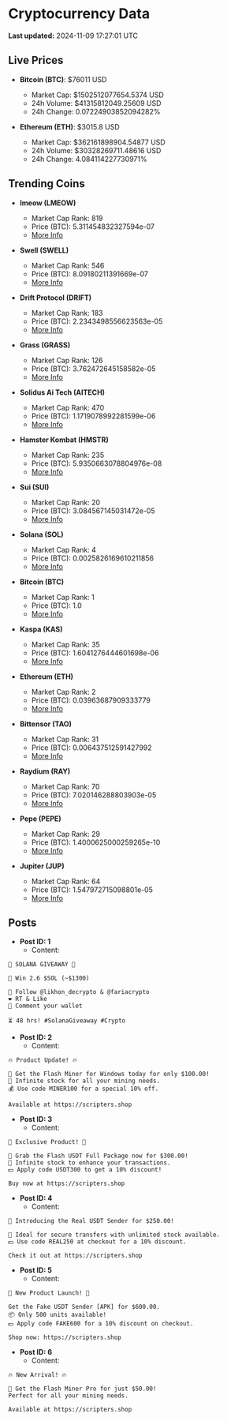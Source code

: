 # Cryptocurrency Data

**Last updated:** 2024-11-09 17:27:01 UTC

## Live Prices
- **Bitcoin (BTC)**: $76011 USD
  - Market Cap: $1502512077654.5374 USD
  - 24h Volume: $41315812049.25609 USD
  - 24h Change: 0.07224903852094282%

- **Ethereum (ETH)**: $3015.8 USD
  - Market Cap: $362161898904.54877 USD
  - 24h Volume: $30328269711.48616 USD
  - 24h Change: 4.084114227730971%

## Trending Coins
- **lmeow (LMEOW)**
  - Market Cap Rank: 819
  - Price (BTC): 5.311454832327594e-07
  - [More Info](https://www.coingecko.com/en/coins/lmeow-2)

- **Swell (SWELL)**
  - Market Cap Rank: 546
  - Price (BTC): 8.09180211391669e-07
  - [More Info](https://www.coingecko.com/en/coins/swell-network)

- **Drift Protocol (DRIFT)**
  - Market Cap Rank: 183
  - Price (BTC): 2.2343498556623563e-05
  - [More Info](https://www.coingecko.com/en/coins/drift-protocol)

- **Grass (GRASS)**
  - Market Cap Rank: 126
  - Price (BTC): 3.762472645158582e-05
  - [More Info](https://www.coingecko.com/en/coins/grass)

- **Solidus Ai Tech (AITECH)**
  - Market Cap Rank: 470
  - Price (BTC): 1.1719078992281599e-06
  - [More Info](https://www.coingecko.com/en/coins/solidus-ai-tech)

- **Hamster Kombat (HMSTR)**
  - Market Cap Rank: 235
  - Price (BTC): 5.9350663078804976e-08
  - [More Info](https://www.coingecko.com/en/coins/hamster-kombat)

- **Sui (SUI)**
  - Market Cap Rank: 20
  - Price (BTC): 3.084567145031472e-05
  - [More Info](https://www.coingecko.com/en/coins/sui)

- **Solana (SOL)**
  - Market Cap Rank: 4
  - Price (BTC): 0.0025826169610211856
  - [More Info](https://www.coingecko.com/en/coins/solana)

- **Bitcoin (BTC)**
  - Market Cap Rank: 1
  - Price (BTC): 1.0
  - [More Info](https://www.coingecko.com/en/coins/bitcoin)

- **Kaspa (KAS)**
  - Market Cap Rank: 35
  - Price (BTC): 1.6041276444601698e-06
  - [More Info](https://www.coingecko.com/en/coins/kaspa)

- **Ethereum (ETH)**
  - Market Cap Rank: 2
  - Price (BTC): 0.03963687909333779
  - [More Info](https://www.coingecko.com/en/coins/ethereum)

- **Bittensor (TAO)**
  - Market Cap Rank: 31
  - Price (BTC): 0.006437512591427992
  - [More Info](https://www.coingecko.com/en/coins/bittensor)

- **Raydium (RAY)**
  - Market Cap Rank: 70
  - Price (BTC): 7.020146288803903e-05
  - [More Info](https://www.coingecko.com/en/coins/raydium)

- **Pepe (PEPE)**
  - Market Cap Rank: 29
  - Price (BTC): 1.4000625000259265e-10
  - [More Info](https://www.coingecko.com/en/coins/pepe)

- **Jupiter (JUP)**
  - Market Cap Rank: 64
  - Price (BTC): 1.547972715098801e-05
  - [More Info](https://www.coingecko.com/en/coins/jupiter)

## Posts
- **Post ID: 1**
  - Content:
```
🚀 SOLANA GIVEAWAY 🚀

🎁 Win 2.6 $SOL (~$1300)

🤝 Follow @likhon_decrypto & @fariacrypto
❤️ RT & Like
💬 Comment your wallet

⏳ 48 hrs! #SolanaGiveaway #Crypto
```

- **Post ID: 2**
  - Content:
```
🔥 Product Update! 🔥

🚀 Get the Flash Miner for Windows today for only $100.00!
🔋 Infinite stock for all your mining needs.
💰 Use code MINER100 for a special 10% off.

Available at https://scripters.shop
```

- **Post ID: 3**
  - Content:
```
🎁 Exclusive Product! 🎁

💸 Grab the Flash USDT Full Package now for $300.00!
🎉 Infinite stock to enhance your transactions.
💵 Apply code USDT300 to get a 10% discount!

Buy now at https://scripters.shop
```

- **Post ID: 4**
  - Content:
```
💎 Introducing the Real USDT Sender for $250.00!

💼 Ideal for secure transfers with unlimited stock available.
💵 Use code REAL250 at checkout for a 10% discount.

Check it out at https://scripters.shop
```

- **Post ID: 5**
  - Content:
```
🚀 New Product Launch! 🚀

Get the Fake USDT Sender [APK] for $600.00.
📦 Only 500 units available!
💵 Apply code FAKE600 for a 10% discount on checkout.

Shop now: https://scripters.shop
```

- **Post ID: 6**
  - Content:
```
🔥 New Arrival! 🔥

💸 Get the Flash Miner Pro for just $50.00!
Perfect for all your mining needs.

Available at https://scripters.shop
```

